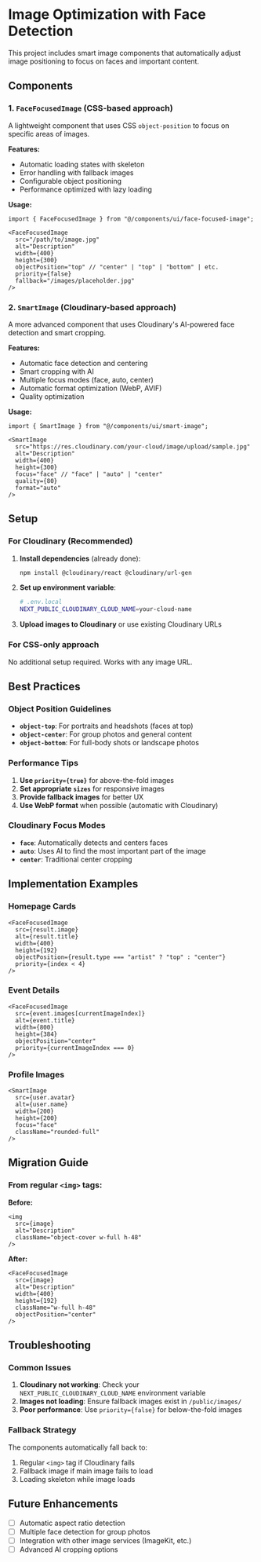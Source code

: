 # Image Optimization with Face Detection

This project includes smart image components that automatically adjust image positioning to focus on faces and important content.

## Components

### 1. `FaceFocusedImage` (CSS-based approach)
A lightweight component that uses CSS `object-position` to focus on specific areas of images.

**Features:**
- Automatic loading states with skeleton
- Error handling with fallback images
- Configurable object positioning
- Performance optimized with lazy loading

**Usage:**
```tsx
import { FaceFocusedImage } from "@/components/ui/face-focused-image";

<FaceFocusedImage
  src="/path/to/image.jpg"
  alt="Description"
  width={400}
  height={300}
  objectPosition="top" // "center" | "top" | "bottom" | etc.
  priority={false}
  fallback="/images/placeholder.jpg"
/>
```

### 2. `SmartImage` (Cloudinary-based approach)
A more advanced component that uses Cloudinary's AI-powered face detection and smart cropping.

**Features:**
- Automatic face detection and centering
- Smart cropping with AI
- Multiple focus modes (face, auto, center)
- Automatic format optimization (WebP, AVIF)
- Quality optimization

**Usage:**
```tsx
import { SmartImage } from "@/components/ui/smart-image";

<SmartImage
  src="https://res.cloudinary.com/your-cloud/image/upload/sample.jpg"
  alt="Description"
  width={400}
  height={300}
  focus="face" // "face" | "auto" | "center"
  quality={80}
  format="auto"
/>
```

## Setup

### For Cloudinary (Recommended)

1. **Install dependencies** (already done):
   ```bash
   npm install @cloudinary/react @cloudinary/url-gen
   ```

2. **Set up environment variable**:
   ```bash
   # .env.local
   NEXT_PUBLIC_CLOUDINARY_CLOUD_NAME=your-cloud-name
   ```

3. **Upload images to Cloudinary** or use existing Cloudinary URLs

### For CSS-only approach

No additional setup required. Works with any image URL.

## Best Practices

### Object Position Guidelines

- **`object-top`**: For portraits and headshots (faces at top)
- **`object-center`**: For group photos and general content
- **`object-bottom`**: For full-body shots or landscape photos

### Performance Tips

1. **Use `priority={true}`** for above-the-fold images
2. **Set appropriate `sizes`** for responsive images
3. **Provide fallback images** for better UX
4. **Use WebP format** when possible (automatic with Cloudinary)

### Cloudinary Focus Modes

- **`face`**: Automatically detects and centers faces
- **`auto`**: Uses AI to find the most important part of the image
- **`center`**: Traditional center cropping

## Implementation Examples

### Homepage Cards
```tsx
<FaceFocusedImage
  src={result.image}
  alt={result.title}
  width={400}
  height={192}
  objectPosition={result.type === "artist" ? "top" : "center"}
  priority={index < 4}
/>
```

### Event Details
```tsx
<FaceFocusedImage
  src={event.images[currentImageIndex]}
  alt={event.title}
  width={800}
  height={384}
  objectPosition="center"
  priority={currentImageIndex === 0}
/>
```

### Profile Images
```tsx
<SmartImage
  src={user.avatar}
  alt={user.name}
  width={200}
  height={200}
  focus="face"
  className="rounded-full"
/>
```

## Migration Guide

### From regular `<img>` tags:

**Before:**
```tsx
<img
  src={image}
  alt="Description"
  className="object-cover w-full h-48"
/>
```

**After:**
```tsx
<FaceFocusedImage
  src={image}
  alt="Description"
  width={400}
  height={192}
  className="w-full h-48"
  objectPosition="center"
/>
```

## Troubleshooting

### Common Issues

1. **Cloudinary not working**: Check your `NEXT_PUBLIC_CLOUDINARY_CLOUD_NAME` environment variable
2. **Images not loading**: Ensure fallback images exist in `/public/images/`
3. **Poor performance**: Use `priority={false}` for below-the-fold images

### Fallback Strategy

The components automatically fall back to:
1. Regular `<img>` tag if Cloudinary fails
2. Fallback image if main image fails to load
3. Loading skeleton while image loads

## Future Enhancements

- [ ] Automatic aspect ratio detection
- [ ] Multiple face detection for group photos
- [ ] Integration with other image services (ImageKit, etc.)
- [ ] Advanced AI cropping options

